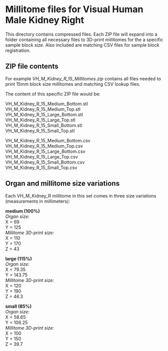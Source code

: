 # Millitome files for Visual Human Male Kidney Right

This directory contains compressed files. Each ZIP file will expand into a folder containing all necessary files to 3D-print millitomes for the a specific sample block size. Also included are matching CSV files for sample block registration.

## ZIP file contents

<p>For example <em>VH_M_Kidney_R_15_Millitomes.zip</em> contains all files needed to print 15mm block size millitomes and matching CSV lookup files.</p>

<p>The content of this specific ZIP file would be:</p>

VH_M_Kidney_R_15_Medium_Bottom.stl<br>
VH_M_Kidney_R_15_Medium_Top.stl<br>
VH_M_Kidney_R_15_Large_Bottom.stl<br>
VH_M_Kidney_R_15_Large_Top.stl<br>
VH_M_Kidney_R_15_Small_Bottom.stl<br>
VH_M_Kidney_R_15_Small_Top.stl<br>

VH_M_Kidney_R_15_Medium_Bottom.csv<br>
VH_M_Kidney_R_15_Medium_Top.csv<br>
VH_M_Kidney_R_15_Large_Bottom.csv<br>
VH_M_Kidney_R_15_Large_Top.csv<br>
VH_M_Kidney_R_15_Small_Bottom.csv<br>
VH_M_Kidney_R_15_Small_Top.csv<br>

## Organ and millitome size variations

<p>Each VH_M_Kidney_R millitome in this set comes in three size variations (measurements in millimeters):</p>

<strong>medium (100%)</strong><br>
<em>Organ size:</em><br>
X = 69<br>
Y = 125<br>
<em>Millitome 3D-print size:</em><br>
X = 110<br>
Y = 170<br>
Z = 43<br>

<strong>large (115%)</strong><br>
<em>Organ size:</em><br>
X = 79.35<br>
Y = 143.75<br>
<em>Millitome 3D-print size:</em><br>
X = 120<br>
Y = 190<br>
Z = 46.3<br>

<strong>small (85%)</strong><br>
<em>Organ size:</em><br>
X = 58.65<br>
Y = 106.25<br>
<em>Millitome 3D-print size:</em><br>
X = 100<br>
Y = 150<br>
Z = 39.7<br>
